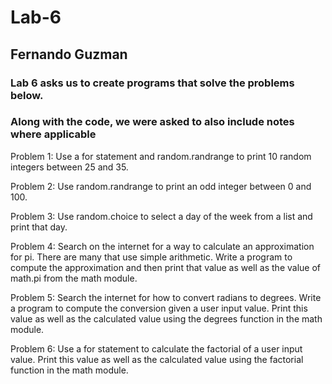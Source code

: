 # Lab-6
## Fernando Guzman

### Lab 6 asks us to create programs that solve the problems below.
### Along with the code, we were asked to also include notes where applicable

Problem 1: Use a for statement and random.randrange to print 10 random integers between 25 and 35.

Problem 2: Use random.randrange to print an odd integer between 0 and 100.

Problem 3: Use random.choice to select a day of the week from a list and print that day.

Problem 4:  Search on the internet for a way to calculate an approximation for pi. There are many that use simple arithmetic. Write a program to compute the approximation and then print that value as well as the value of math.pi from the math module.

Problem 5: Search the internet for how to convert radians to degrees. Write a program to compute the conversion given a user input value. Print this value as well as the calculated value using the degrees function in the math module.

Problem 6: Use a for statement to calculate the factorial of a user input value. Print this value as well as the calculated value using the factorial function in the math module.


